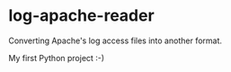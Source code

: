 # log-apache-reader
Converting Apache's log access files into another format.

My first Python project :-)
